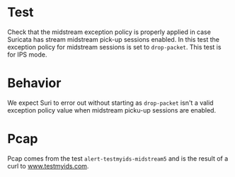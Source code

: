 # Test

Check that the midstream exception policy is properly applied in case Suricata
has stream midstream pick-up sessions enabled. In this test the exception policy
for midstream sessions is set to ``drop-packet``. This test is for IPS mode.

# Behavior

We expect Suri to error out without starting as ``drop-packet`` isn't a valid
exception policy value when midstream picku-up sessions are enabled.

# Pcap

Pcap comes from the test ``alert-testmyids-midstream5`` and is the result of a
curl to www.testmyids.com.
